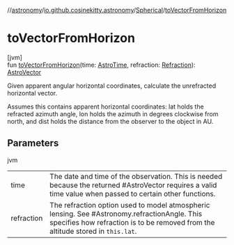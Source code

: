 //[astronomy](../../../index.md)/[io.github.cosinekitty.astronomy](../index.md)/[Spherical](index.md)/[toVectorFromHorizon](to-vector-from-horizon.md)

# toVectorFromHorizon

[jvm]\
fun [toVectorFromHorizon](to-vector-from-horizon.md)(time: [AstroTime](../-astro-time/index.md), refraction: [Refraction](../-refraction/index.md)): [AstroVector](../-astro-vector/index.md)

Given apparent angular horizontal coordinates, calculate the unrefracted horizontal vector.

Assumes this contains apparent horizontal coordinates: lat holds the refracted azimuth angle, lon holds the azimuth in degrees clockwise from north, and dist holds the distance from the observer to the object in AU.

## Parameters

jvm

| | |
|---|---|
| time | The date and time of the observation. This is needed because the returned     #AstroVector requires a valid time value when passed to certain other functions. |
| refraction | The refraction option used to model atmospheric lensing. See #Astronomy.refractionAngle.     This specifies how refraction is to be removed from the altitude stored in `this.lat`. |
